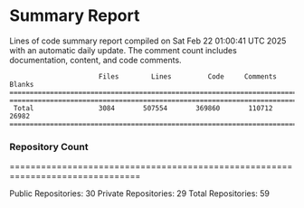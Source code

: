 # Summary Report
Lines of code summary report compiled on Sat Feb 22 01:00:41 UTC 2025 with an automatic daily update. The comment count includes documentation, content, and code comments.
```
                      Files        Lines         Code     Comments       Blanks
===============================================================================
===============================================================================
 Total                3084       507554       369860       110712        26982
===============================================================================
```

### Repository Count
===============================================================================

Public Repositories: 30
Private Repositories: 29
Total Repositories: 59

